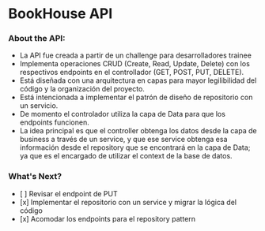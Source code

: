 # BookHouse API

<h3>About the API:</h3>
<ul>
  <li>La API fue creada a partir de un challenge para desarrolladores trainee</li>
  <li>Implementa operaciones CRUD (Create, Read, Update, Delete) con los respectivos endpoints en el controllador (GET, POST, PUT, DELETE).</li>
  <li>Está diseñada con una arquitectura en capas para mayor legilibilidad del código y la organización del proyecto.</li>
  <li>Está intencionada a implementar el patrón de diseño de repositorio con un servicio.</li>
  <li>De momento el controlador utiliza la capa de Data para que los endpoints funcionen.</li> 
  <li>La idea principal es que el controller obtenga los datos desde la capa de business a través de un service, y que ese service obtenga esa información desde el repository que se encontrará en la capa de Data; ya que es el encargado de utilizar el context de la base de datos.</li>
</ul>

<h3>What's Next?</h3>
<ul>
  <li>[ ] Revisar el endpoint de PUT</li>
  <li>[x] Implementar el repositorio con un service y migrar la lógica del código</li>
  <li>[x] Acomodar los endpoints para el repository pattern</li>
</ul>




